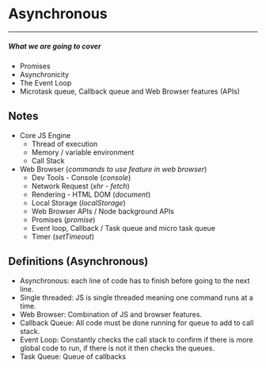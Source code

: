 # Asynchronous
---
##### What we are going to cover
- Promises
- Asynchronicity
- The Event Loop
- Microtask queue, Callback queue and Web Browser features (APIs)

## Notes
- Core JS Engine
  - Thread of execution
  - Memory / variable environment
  - Call Stack
- Web Browser (*commands to use feature in web browser*)
  - Dev Tools - Console (*console*)
  - Network Request (*xhr - fetch*)
  - Rendering - HTML DOM (*document*)
  - Local Storage (*localStorage*)
  - Web Browser APIs / Node background APIs
  - Promises (*promise*)
  - Event loop, Callback / Task queue and micro task queue
  - Timer (*setTimeout*)

## Definitions (Asynchronous)
- Asynchronous: each line of code has to finish before going to the next line.
- Single threaded: JS is single threaded meaning one command runs at a time.
- Web Browser: Combination of JS and browser features.
- Callback Queue: All code must be done running for queue to add to call stack.
- Event Loop: Constantly checks the call stack to confirm if there is more global code to run, if there is not it then checks the queues.
- Task Queue: Queue of callbacks
